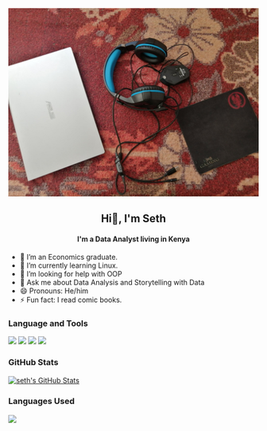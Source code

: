 <img src= "https://github.com/Sgechuki/Sgechuki/blob/main/FDRTPGUWEAE0p4b.jpg" alt = " My ReadMe jpg">
<h2 align="center">Hi👋, I'm Seth</h2>
<h4 align="center">I'm a Data Analyst living in Kenya</h4>
<ul>
  <li>🔭 I’m an Economics graduate.</li>
  <li>🌱 I’m currently learning Linux.</li>
  <!--<li>👯 I’m looking to collaborate on ...</li>-->
  <li>🤔 I’m looking for help with OOP</li>
  <li>💬 Ask me about Data Analysis and Storytelling with Data</li>
  <!--<li>📫 How to reach me: ...</li>-->
  <li>😄 Pronouns: He/him</li>
  <li>⚡ Fun fact: I read comic books.</li>
</ul>
<h3>Language and Tools</h3>


![](https://img.shields.io/badge/Code-Python-informational?style=flat&logo=Python&logoColor=white&color=2bbc8a)
![](https://img.shields.io/badge/Query-SQL-informational?style=flat&logo=SQL&logoColor=white&color=2bbc8a)
![](https://img.shields.io/badge/Tools-Jupyter-informational?style=flat&logo=Jupyter&logoColor=white&color=2bbc8a)
![](https://img.shields.io/badge/Tools-Power_BI-informational?style=flat&logo=Power_BI&logoColor=white&color=2bbc8a)
<h3>GitHub Stats</h3>

<a href="https://github.com/Sgechuki/Sgechuki">
  <img align="center" src="https://github-readme-stats.vercel.app/api?username=Sgechuki&show_icons=true&line_height=27&count_private=true&title_color=ffffff&text_color=c9cacc&icon_color=2bbc8a&bg_color=1d1f21" alt="seth's GitHub Stats">
</a>
<div>
  <h3>Languages Used</h3>
<a href="https://github.com/Sgechuki/Sgechuki">
  <img align="center" src="https://github-readme-stats.vercel.app/api/top-langs/?username=Sgechuki&hide=java,html,tex&title_color=ffffff&text_color=c9cacc&icon_color=2bbc8a&bg_color=1d1f21&langs_count=3"></a>
</div>
